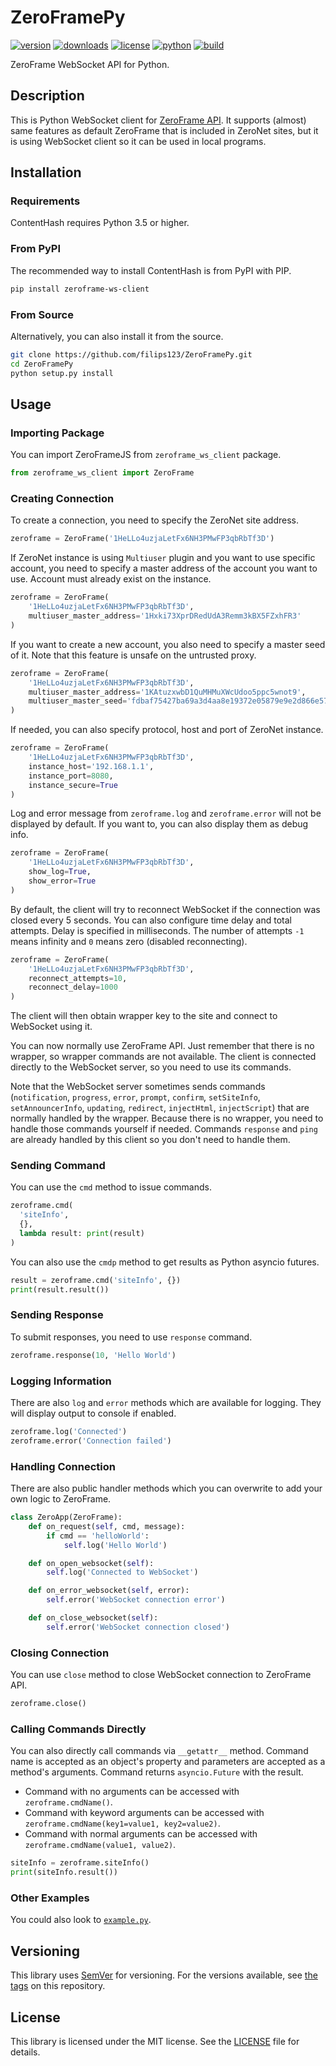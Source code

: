 ZeroFramePy
===========

[![version][icon-version]][link-pypi]
[![downloads][icon-downloads]][link-pypi]
[![license][icon-license]][link-license]
[![python][icon-python]][link-python]
[![build][icon-travis]][link-travis]

ZeroFrame WebSocket API for Python.

## Description

This is Python WebSocket client for [ZeroFrame API][link-zeroframe]. It supports (almost) same features as default ZeroFrame that is included in ZeroNet sites, but it is using WebSocket client so it can be used in local programs.

## Installation

### Requirements

ContentHash requires Python 3.5 or higher.

### From PyPI

The recommended way to install ContentHash is from PyPI with PIP.

```bash
pip install zeroframe-ws-client
```

### From Source

Alternatively, you can also install it from the source.

```bash
git clone https://github.com/filips123/ZeroFramePy.git
cd ZeroFramePy
python setup.py install
```

## Usage

### Importing Package

You can import ZeroFrameJS from `zeroframe_ws_client` package.

```py
from zeroframe_ws_client import ZeroFrame
```

### Creating Connection

To create a connection, you need to specify the ZeroNet site address.

```py
zeroframe = ZeroFrame('1HeLLo4uzjaLetFx6NH3PMwFP3qbRbTf3D')
```

If ZeroNet instance is using `Multiuser` plugin and you want to use specific account, you need to specify a master address of the account you want to use. Account must already exist on the instance.

```py
zeroframe = ZeroFrame(
    '1HeLLo4uzjaLetFx6NH3PMwFP3qbRbTf3D',
    multiuser_master_address='1Hxki73XprDRedUdA3Remm3kBX5FZxhFR3'
)
```

If you want to create a new account, you also need to specify a master seed of it. Note that this feature is unsafe on the untrusted proxy.

```py
zeroframe = ZeroFrame(
    '1HeLLo4uzjaLetFx6NH3PMwFP3qbRbTf3D',
    multiuser_master_address='1KAtuzxwbD1QuMHMuXWcUdoo5ppc5wnot9',
    multiuser_master_seed='fdbaf75427ba69a3d4aa8e19372e05879e9e2d866e579dd30be25e6fab7e3fb2'
)
```

If needed, you can also specify protocol, host and port of ZeroNet instance.

```py
zeroframe = ZeroFrame(
    '1HeLLo4uzjaLetFx6NH3PMwFP3qbRbTf3D',
    instance_host='192.168.1.1',
    instance_port=8080,
    instance_secure=True
)
```

Log and error message from `zeroframe.log` and `zeroframe.error` will not be displayed by default. If you want to, you can also display them as debug info.

```py
zeroframe = ZeroFrame(
    '1HeLLo4uzjaLetFx6NH3PMwFP3qbRbTf3D',
    show_log=True,
    show_error=True
)
```

By default, the client will try to reconnect WebSocket if the connection was closed every 5 seconds. You can also configure time delay and total attempts. Delay is specified in milliseconds. The number of attempts `-1` means infinity and `0` means zero (disabled reconnecting).

```py
zeroframe = ZeroFrame(
    '1HeLLo4uzjaLetFx6NH3PMwFP3qbRbTf3D',
    reconnect_attempts=10,
    reconnect_delay=1000
)
```

The client will then obtain wrapper key to the site and connect to WebSocket using it.

You can now normally use ZeroFrame API. Just remember that there is no wrapper, so wrapper commands are not available. The client is connected directly to the WebSocket server, so you need to use its commands.

Note that the WebSocket server sometimes sends commands (`notification`, `progress`, `error`, `prompt`, `confirm`, `setSiteInfo`, `setAnnouncerInfo`, `updating`, `redirect`, `injectHtml`, `injectScript`) that are normally handled by the wrapper. Because there is no wrapper, you need to handle those commands yourself if needed. Commands `response` and `ping` are already handled by this client so you don't need to handle them.

### Sending Command

You can use the `cmd` method to issue commands.

```py
zeroframe.cmd(
  'siteInfo',
  {},
  lambda result: print(result)
)
```

You can also use the `cmdp` method to get results as Python asyncio futures.

```py
result = zeroframe.cmd('siteInfo', {})
print(result.result())
```

### Sending Response

To submit responses, you need to use `response` command.

```py
zeroframe.response(10, 'Hello World')
```

### Logging Information

There are also `log` and `error` methods which are available for logging. They will display output to console if enabled.

```py
zeroframe.log('Connected')
zeroframe.error('Connection failed')
```

### Handling Connection

There are also public handler methods which you can overwrite to add your own logic to ZeroFrame.

```py
class ZeroApp(ZeroFrame):
    def on_request(self, cmd, message):
        if cmd == 'helloWorld':
            self.log('Hello World')

    def on_open_websocket(self):
        self.log('Connected to WebSocket')

    def on_error_websocket(self, error):
        self.error('WebSocket connection error')

    def on_close_websocket(self):
        self.error('WebSocket connection closed')
```

### Closing Connection

You can use `close` method to close WebSocket connection to ZeroFrame API.

```py
zeroframe.close()
```

### Calling Commands Directly

You can also directly call commands via `__getattr__` method. Command name is accepted as an object's property and parameters are accepted as a method's arguments. Command returns `asyncio.Future` with the result.

 * Command with no arguments can be accessed with `zeroframe.cmdName()`.
 * Command with keyword arguments can be accessed with `zeroframe.cmdName(key1=value1, key2=value2)`.
 * Command with normal arguments can be accessed with `zeroframe.cmdName(value1, value2)`.

```py
siteInfo = zeroframe.siteInfo()
print(siteInfo.result())
```

### Other Examples

You could also look to [`example.py`][link-example].

## Versioning

This library uses [SemVer][link-semver] for versioning. For the versions available, see [the tags][link-tags] on this repository.

## License

This library is licensed under the MIT license. See the [LICENSE][link-license-file] file for details.

[icon-version]: https://img.shields.io/pypi/v/zeroframe-ws-client.svg?style=flat-square&label=version
[icon-downloads]: https://img.shields.io/pypi/dm/zeroframe-ws-client.svg?style=flat-square&label=downloads
[icon-license]: https://img.shields.io/pypi/l/zeroframe-ws-client.svg?style=flat-square&label=license
[icon-python]: https://img.shields.io/pypi/pyversions/zeroframe-ws-client.svg?style=flat-square&label=python
[icon-travis]: https://img.shields.io/travis/com/filips123/ZeroFramePy.svg?style=flat-square&labelbuild

[link-pypi]: https://pypi.org/project/zeroframe-ws-client/
[link-license]: https://choosealicense.com/licenses/mit/
[link-python]: https://python.org/
[link-travis]: https://travis-ci.com/filips123/ZeroFramePy/
[link-semver]: https://semver.org/

[link-tags]: https://github.com/filips123/ZeroFramePy/tags/
[link-license-file]: https://github.com/filips123/ZeroFramePy/blob/master/LICENSE
[link-example]: https://github.com/filips123/ZeroFramePy/blob/master/example.py

[link-zeroframe]: https://zeronet.io/
